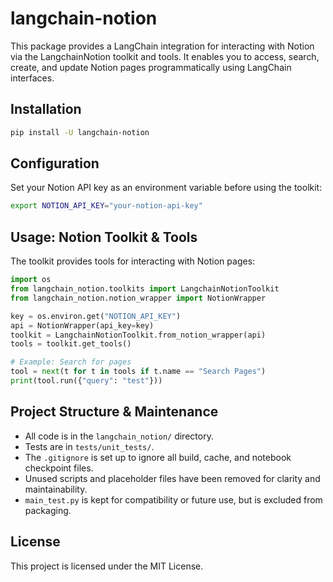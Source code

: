 # langchain-notion

This package provides a LangChain integration for interacting with Notion via the LangchainNotion toolkit and tools. It enables you to access, search, create, and update Notion pages programmatically using LangChain interfaces.

## Installation

```bash
pip install -U langchain-notion
```

## Configuration

Set your Notion API key as an environment variable before using the toolkit:

```bash
export NOTION_API_KEY="your-notion-api-key"
```

## Usage: Notion Toolkit & Tools

The toolkit provides tools for interacting with Notion pages:

```python
import os
from langchain_notion.toolkits import LangchainNotionToolkit
from langchain_notion.notion_wrapper import NotionWrapper

key = os.environ.get("NOTION_API_KEY")
api = NotionWrapper(api_key=key)
toolkit = LangchainNotionToolkit.from_notion_wrapper(api)
tools = toolkit.get_tools()

# Example: Search for pages
tool = next(t for t in tools if t.name == "Search Pages")
print(tool.run({"query": "test"}))
```

## Project Structure & Maintenance

- All code is in the `langchain_notion/` directory.
- Tests are in `tests/unit_tests/`.
- The `.gitignore` is set up to ignore all build, cache, and notebook checkpoint files.
- Unused scripts and placeholder files have been removed for clarity and maintainability.
- `main_test.py` is kept for compatibility or future use, but is excluded from packaging.

## License

This project is licensed under the MIT License.

